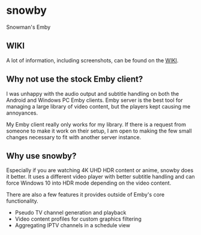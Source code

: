 # snowby

Snowman's Emby

## WIKI

A lot of information, including screenshots, can be found on the [WIKI](https://github.com/XBigTK13X/snowby/wiki).

## Why not use the stock Emby client?

I was unhappy with the audio output and subtitle handling on both the Android and Windows PC Emby clients. Emby server is the best tool for managing a large library of video content, but the players kept causing me annoyances.

My Emby client really only works for my library. If there is a request from someone to make it work on their setup, I am open to making the few small changes necessary to fit with another server instance.

## Why use snowby?

Especially if you are watching 4K UHD HDR content or anime, snowby does it better. It uses a different video player with better subtitle handling and can force Windows 10 into HDR mode depending on the video content.

There are also a few features it provides outside of Emby's core functionality.

- Pseudo TV channel generation and playback
- Video content profiles for custom graphics filtering
- Aggregating IPTV channels in a schedule view
